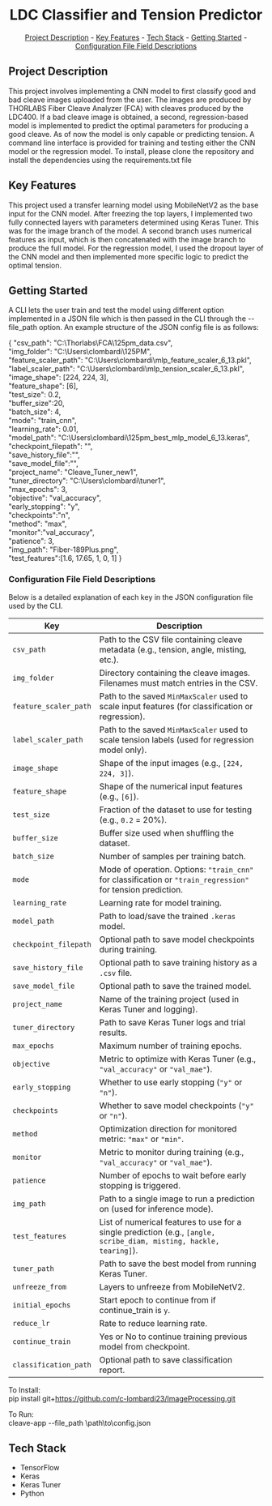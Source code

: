 <h1 align="center">LDC Classifier and Tension Predictor</h1>
<p align="center"><a href="#project-description">Project Description</a> - <a href="#key-features">Key Features</a> - <a href="#technology-stack">Tech Stack</a>
- <a href="#getting-started">Getting Started</a> - <a href="#configuration-file-field-descriptions">Configuration File Field Descriptions</a></p>

## Project Description

This project involves implementing a CNN model to first classify good and bad cleave images uploaded from the user. The images are produced by THORLABS Fiber Cleave Analyzer (FCA) with cleaves produced by the LDC400. If a bad cleave image is obtained, a second, regression-based model is implemented to predict the optimal parameters for producing a good cleave. As of now the model is only capable or predicting tension. A command line interface is provided for training and testing either the CNN model or the regression model. To install, please clone the repository and install the dependencies using the requirements.txt file

## Key Features

This project used a transfer learning model using MobileNetV2 as the base input for the CNN model. After freezing the top layers, I implemented two fully connected layers with parameters determined using Keras Tuner. This was for the image branch of the model. A second branch uses numerical features as input, which is then concatenated with the image branch to produce the full model. For the regression model, I used the dropout layer of the CNN model and then implemented more specific logic to predict the optimal tension.

## Getting Started 

A CLI lets the user train and test the model using different option implemented in a JSON file which is then passed in the CLI through the --file_path option. An example structure of the JSON config file is as follows:

{
  "csv_path": "C:\\Thorlabs\\FCA\\125pm_data.csv", <br>
  "img_folder": "C:\\Users\\clombardi\\125PM", <br>
  "feature_scaler_path": "C:\\Users\\clombardi\\mlp_feature_scaler_6_13.pkl",<br>
  "label_scaler_path": "C:\\Users\\clombardi\\mlp_tension_scaler_6_13.pkl",<br>
  "image_shape": [224, 224, 3],<br>
  "feature_shape": [6],<br>
  "test_size": 0.2,<br>
  "buffer_size":20,<br>
  "batch_size": 4,<br>
  "mode": "train_cnn",<br>
  "learning_rate": 0.01,<br>
  "model_path": "C:\\Users\\clombardi\\125pm_best_mlp_model_6_13.keras",<br>
  "checkpoint_filepath": "",<br>
  "save_history_file":"",<br>
  "save_model_file":"",<br>
  "project_name": "Cleave_Tuner_new1",<br>
  "tuner_directory": "C:\\Users\\clombardi\\tuner1",<br>
  "max_epochs": 3,<br>
  "objective": "val_accuracy",<br>
  "early_stopping": "y",<br>
  "checkpoints":"n",<br>
  "method": "max",<br>
  "monitor":"val_accuracy",<br>
  "patience": 3,<br>
  "img_path": "Fiber-189Plus.png",<br>
  "test_features":[1.6, 17.65, 1, 0, 1]
}

### Configuration File Field Descriptions

Below is a detailed explanation of each key in the JSON configuration file used by the CLI.

| Key | Description |
|-----|-------------|
| `csv_path` | Path to the CSV file containing cleave metadata (e.g., tension, angle, misting, etc.). |
| `img_folder` | Directory containing the cleave images. Filenames must match entries in the CSV. |
| `feature_scaler_path` | Path to the saved `MinMaxScaler` used to scale input features (for classification or regression). |
| `label_scaler_path` | Path to the saved `MinMaxScaler` used to scale tension labels (used for regression model only). |
| `image_shape` | Shape of the input images (e.g., `[224, 224, 3]`). |
| `feature_shape` | Shape of the numerical input features (e.g., `[6]`). |
| `test_size` | Fraction of the dataset to use for testing (e.g., `0.2` = 20%). |
| `buffer_size` | Buffer size used when shuffling the dataset. |
| `batch_size` | Number of samples per training batch. |
| `mode` | Mode of operation. Options: `"train_cnn"` for classification or `"train_regression"` for tension prediction. |
| `learning_rate` | Learning rate for model training. |
| `model_path` | Path to load/save the trained `.keras` model. |
| `checkpoint_filepath` | Optional path to save model checkpoints during training. |
| `save_history_file` | Optional path to save training history as a `.csv` file. |
| `save_model_file` | Optional path to save the trained model. |
| `project_name` | Name of the training project (used in Keras Tuner and logging). |
| `tuner_directory` | Path to save Keras Tuner logs and trial results. |
| `max_epochs` | Maximum number of training epochs. |
| `objective` | Metric to optimize with Keras Tuner (e.g., `"val_accuracy"` or `"val_mae"`). |
| `early_stopping` | Whether to use early stopping (`"y"` or `"n"`). |
| `checkpoints` | Whether to save model checkpoints (`"y"` or `"n"`). |
| `method` | Optimization direction for monitored metric: `"max"` or `"min"`. |
| `monitor` | Metric to monitor during training (e.g., `"val_accuracy"` or `"val_mae"`). |
| `patience` | Number of epochs to wait before early stopping is triggered. |
| `img_path` | Path to a single image to run a prediction on (used for inference mode). |
| `test_features` | List of numerical features to use for a single prediction (e.g., `[angle, scribe_diam, misting, hackle, tearing]`). |
| `tuner_path` | Path to save the best model from running Keras Tuner. |
| `unfreeze_from` | Layers to unfreeze from MobileNetV2. |
| `initial_epochs` | Start epoch to continue from if continue_train is `y`. |
| `reduce_lr` | Rate to reduce learning rate. |
| `continue_train` | Yes or No to continue training previous model from checkpoint. |
| `classification_path` | Optional path to save classification report. |


To Install: <br>
pip install git+https://github.com/c-lombardi23/ImageProcessing.git

To Run: <br>
cleave-app --file_path \path\to\config.json

## Tech Stack

*   TensorFlow
*   Keras
*   Keras Tuner
*   Python